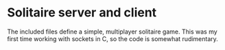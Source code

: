 # Solitaire server and client

The included files define a simple, multiplayer solitaire game. This was my first time
working with sockets in C, so the code is somewhat rudimentary.
